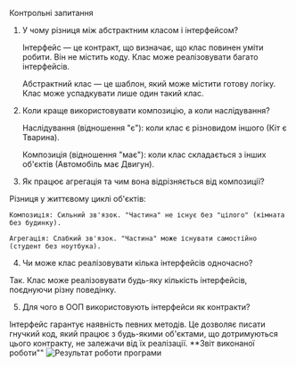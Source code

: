 Контрольні запитання
1. У чому різниця між абстрактним класом і інтерфейсом?

    Інтерфейс — це контракт, що визначає, що клас повинен уміти робити. Він не містить коду. Клас може реалізовувати багато інтерфейсів.

    Абстрактний клас — це шаблон, який може містити готову логіку. Клас може успадкувати лише один такий клас.

2. Коли краще використовувати композицію, а коли наслідування?

    Наслідування (відношення "є"): коли клас є різновидом іншого (Кіт є Тварина).

    Композиція (відношення "має"): коли клас складається з інших об'єктів (Автомобіль має Двигун).

3. Як працює агрегація та чим вона відрізняється від композиції?

Різниця у життєвому циклі об'єктів:

    Композиція: Сильний зв'язок. "Частина" не існує без "цілого" (кімната без будинку).

    Агрегація: Слабкий зв'язок. "Частина" може існувати самостійно (студент без ноутбука).

4. Чи може клас реалізовувати кілька інтерфейсів одночасно?

Так. Клас може реалізовувати будь-яку кількість інтерфейсів, поєднуючи різну поведінку.

5. Для чого в ООП використовують інтерфейси як контракти?

Інтерфейс гарантує наявність певних методів. Це дозволяє писати гнучкий код, який працює з будь-якими об'єктами, що дотримуються цього контракту, не залежачи від їх реалізації.
**Звіт виконаної роботи""
![Результат роботи програми](resultat.png)